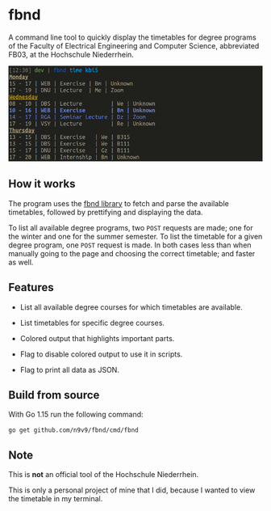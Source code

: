 # fbnd

A command line tool to quickly display the timetables for degree programs of the
Faculty of Electrical Engineering and Computer Science, abbreviated FB03, at the
Hochschule Niederrhein.

![example of the time command](./example_time.png)

## How it works

The program uses the [fbnd library](https://github.com/n9v9/fbnd) to fetch and parse the 
available timetables, followed by prettifying and displaying the data.

To list all available degree programs, two `POST` requests are made; one for the
winter and one for the summer semester. To list the timetable for a given degree
program, one `POST` request is made. In both cases less than when manually going
to the page and choosing the correct timetable; and faster as well.

## Features

- List all available degree courses for which timetables are available.

- List timetables for specific degree courses.

- Colored output that highlights important parts.

- Flag to disable colored output to use it in scripts.

- Flag to print all data as JSON.

## Build from source

With Go 1.15 run the following command:

```
go get github.com/n9v9/fbnd/cmd/fbnd
```

## Note

This is **not** an official tool of the Hochschule Niederrhein.

This is only a personal project of mine that I did, because I wanted to view the
timetable in my terminal.
